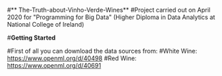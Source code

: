 #** The-Truth-about-Vinho-Verde-Wines**
#Project carried out on April 2020 for "Programming for Big Data" (Higher Diploma in Data Analytics at National College of Ireland)

#**Getting Started**

#First of all you can download the data sources from:
#White Wine: https://www.openml.org/d/40498
#Red Wine: https://www.openml.org/d/40691
